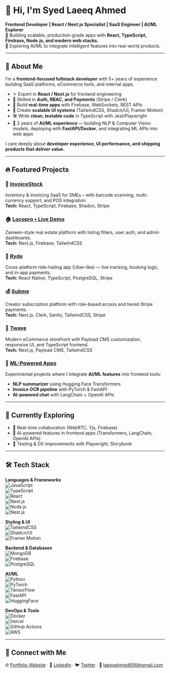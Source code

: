 # 👋 Hi, I'm Syed Laeeq Ahmed  

**Frontend Developer | React / Next.js Specialist | SaaS Engineer | AI/ML Explorer**  
🚀 Building scalable, production-grade apps with **React, TypeScript, Firebase, Node.js, and modern web stacks.**  
🤖 Exploring AI/ML to integrate intelligent features into real-world products.  

---

## 💼 About Me  
I’m a **frontend-focused fullstack developer** with 5+ years of experience building SaaS platforms, eCommerce tools, and internal apps.  

- ⚛️ Expert in **React / Next.js** for frontend engineering  
- 🔐 Skilled in **Auth, RBAC, and Payments** (Stripe / Clerk)  
- 🧩 Build **real-time apps** with Firebase, WebSockets, REST APIs  
- 🧠 Create **scalable UI systems** (TailwindCSS, Shadcn/UI, Framer Motion)  
- 🛠️ Write **clean, testable code** in TypeScript with Jest/Playwright  
- 🤖 2 years of **AI/ML experience** — building NLP & Computer Vision models, deploying with **FastAPI/Docker**, and integrating ML APIs into web apps  

I care deeply about **developer experience, UI performance, and shipping products that deliver value.**

---

## 🔥 Featured Projects  

### 🧾 [InvoiceStock](#)  
Inventory & invoicing SaaS for SMEs – with barcode scanning, multi-currency support, and POS integration.  
**Tech:** React, TypeScript, Firebase, Shadcn, Stripe  

### 🏠 [Locopro • Live Demo](#)  
Zameen-style real estate platform with listing filters, user auth, and admin dashboards.  
**Tech:** Next.js, Firebase, TailwindCSS  

### 🚗 [Ryde](#)  
Cross-platform ride-hailing app (Uber-like) — live tracking, booking logic, and in-app payments.  
**Tech:** React Native, TypeScript, PostgreSQL, Stripe  

### 💰 [Subme](#)  
Creator subscription platform with role-based access and tiered Stripe payments.  
**Tech:** Next.js, Clerk, Sanity, TailwindCSS, Stripe  

### 🛒 [Twave](#)  
Modern eCommerce storefront with Payload CMS customization, responsive UI, and TypeScript frontend.  
**Tech:** Next.js, Payload CMS, TailwindCSS  

### 🤖 [ML-Powered Apps](#)  
Experimental projects where I integrate **AI/ML features** into frontend tools:  
- **NLP summarizer** using Hugging Face Transformers  
- **Invoice OCR pipeline** with PyTorch & FastAPI  
- **AI-powered chat** with LangChain + OpenAI APIs  

---

## 🧠 Currently Exploring  
- 🔄 Real-time collaboration (WebRTC, Yjs, Firebase)  
- 🤖 AI-powered features in frontend apps (Transformers, LangChain, OpenAI APIs)  
- 🧪 Testing & DX improvements with Playwright, Storybook  

---

## 🛠️ Tech Stack  

**Languages & Frameworks**  
![JavaScript](https://img.shields.io/badge/JavaScript-ES6+-yellow?logo=javascript)  
![TypeScript](https://img.shields.io/badge/TypeScript-3178C6?logo=typescript&logoColor=white)  
![React](https://img.shields.io/badge/React-61DAFB?logo=react&logoColor=black)  
![Next.js](https://img.shields.io/badge/Next.js-000000?logo=nextdotjs&logoColor=white)  
![Node.js](https://img.shields.io/badge/Node.js-339933?logo=nodedotjs&logoColor=white)  
![Nest.js](https://img.shields.io/badge/Nest.js-E0234E?logo=nestjs&logoColor=white)  

**Styling & UI**  
![TailwindCSS](https://img.shields.io/badge/TailwindCSS-38B2AC?logo=tailwind-css&logoColor=white)  
![Shadcn/UI](https://img.shields.io/badge/Shadcn/UI-black)  
![Framer Motion](https://img.shields.io/badge/Framer%20Motion-0055FF?logo=framer&logoColor=white)  

**Backend & Databases**  
![MongoDB](https://img.shields.io/badge/MongoDB-47A248?logo=mongodb&logoColor=white)  
![Firebase](https://img.shields.io/badge/Firebase-FFCA28?logo=firebase&logoColor=black)  
![PostgreSQL](https://img.shields.io/badge/PostgreSQL-4169E1?logo=postgresql&logoColor=white)  

**AI/ML**  
![Python](https://img.shields.io/badge/Python-3776AB?logo=python&logoColor=white)  
![PyTorch](https://img.shields.io/badge/PyTorch-EE4C2C?logo=pytorch&logoColor=white)  
![TensorFlow](https://img.shields.io/badge/TensorFlow-FF6F00?logo=tensorflow&logoColor=white)  
![FastAPI](https://img.shields.io/badge/FastAPI-009688?logo=fastapi&logoColor=white)  
![HuggingFace](https://img.shields.io/badge/HuggingFace-FFCA28?logo=huggingface&logoColor=black)  

**DevOps & Tools**  
![Docker](https://img.shields.io/badge/Docker-2496ED?logo=docker&logoColor=white)  
![Vercel](https://img.shields.io/badge/Vercel-000000?logo=vercel&logoColor=white)  
![GitHub Actions](https://img.shields.io/badge/GitHub%20Actions-2088FF?logo=github-actions&logoColor=white)  
![AWS](https://img.shields.io/badge/AWS-232F3E?logo=amazonaws&logoColor=white)  

---

## 🔗 Connect with Me  
🌐 [Portfolio Website](#) · 💼 [LinkedIn](#) · 🐦 [Twitter](#) · 📧 laeeqahmed656@gmail.com  
